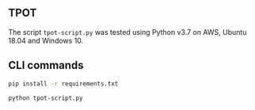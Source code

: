 ## TPOT

The script `tpot-script.py` was tested using Python v3.7 on AWS, Ubuntu 18.04 and Windows 10.

## CLI commands

```bash
pip install -r requirements.txt
```

```
python tpot-script.py
```
